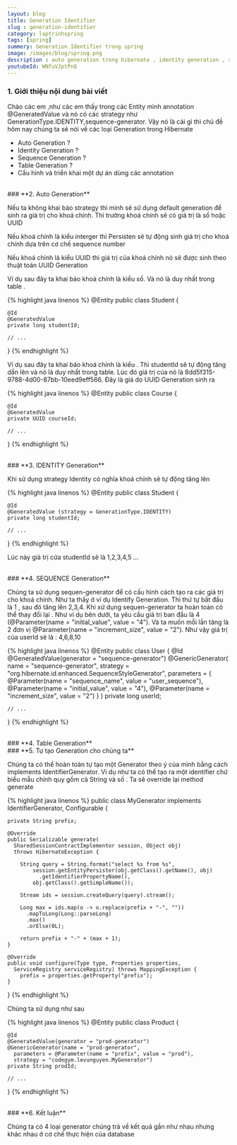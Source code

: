```yaml
---
layout: blog
title: Generation Identifier
slug : generation-identifier
category: laptrinhspring
tags: [spring]
summery: Generation Identifier trong spring
image: /images/blog/spring.png
description : auto generation trong hibernate , identity generation , sequence generation, table generation, hướng dẫn tạo generation trong spring, ví dụ về generation trong spring, phân biệt autogeneration và identity generation
youtubeId: WNfuVJptPnQ
---
```


### **1. Giới thiệu nội dung bài viết**

Chào các em ,như các em thấy trong các Entity mình annotation @GeneratedValue và nó có các strategy như GenerationType.IDENTITY,sequence-generator. Vậy nó là cái gì thì chủ đề hôm nay chúng ta sẽ nói về các loại Generation trong Hibernate

- Auto Generation ?
- Identity Generation ?
- Sequence Generation ?
- Table  Generation ?
- Cấu hình và triển khai một dự án dùng các annotation

<br>
### **2. Auto Generation**

Nếu ta không khai báo strategy thì mình sẽ sử dụng default generation để sinh ra giá trị cho khoá chính. Thì trường khoá chính sẽ có giá trị là số hoặc UUID

Nếu khoá chính là kiểu interger thì Persisten sẽ tự động sinh giá trị cho khoá chính  dựa trên cơ chế  sequence number

Nếu khoá chính là kiểu UUID thì giá trị của khoá chính nó sẽ được sinh theo thuật toán UUID Generation

Ví dụ sau đây ta khai báo khoá chính là kiểu số. Và nó là duy nhất trong table .


{% highlight java  linenos %}
@Entity
public class Student {

    @Id
    @GeneratedValue
    private long studentId;

    // ...
}
{% endhighlight %}

Ví dụ sau đây ta khai báo khoá chính là kiểu . Thì studentId sẽ tự động tăng dần lên và nó là duy nhất trong table.
Lúc đó giá trị của nó là 8dd5f315-9788-4d00-87bb-10eed9eff566. Đây là giá do UUID Generation sinh ra

{% highlight java  linenos %}
@Entity
public class Course {

    @Id
    @GeneratedValue
    private UUID courseId;

    // ...
}
{% endhighlight %}

<br>
### **3. IDENTITY Generation**

Khi sử dụng strategy Identity có nghĩa khoá chính sẽ tự động tăng lên

{% highlight java  linenos %}
@Entity
public class Student {

    @Id
    @GeneratedValue (strategy = GenerationType.IDENTITY)
    private long studentId;

    // ...
}
{% endhighlight %}

Lúc này giá trị cửa studentId sẽ là 1,2,3,4,5 ...

<br>
### **4. SEQUENCE Generation**

Chúng ta sử dụng sequen-generator để có cấu hình cách tạo ra các giá trị cho khoá chính.
Như ta thấy ở ví dụ Identify Generation. Thì thứ tự bắt đầu là 1 , sau đó tăng lên 2,3,4.
Khi xử dụng sequen-generator ta hoàn toàn có thể thay đổi lại . Như ví dụ bên dưới, ta yêu cầu
giá trị ban đầu là 4 (@Parameter(name = "initial_value", value = "4"). Và ta muốn mỗi lần tăng là 2 đơn vị
@Parameter(name = "increment_size", value = "2"). Như vậy giá trị của userId sẽ là : 4,6,8,10

{% highlight java  linenos %}
@Entity
public class User {
    @Id
    @GeneratedValue(generator = "sequence-generator")
    @GenericGenerator(
      name = "sequence-generator",
      strategy = "org.hibernate.id.enhanced.SequenceStyleGenerator",
      parameters = {
        @Parameter(name = "sequence_name", value = "user_sequence"),
        @Parameter(name = "initial_value", value = "4"),
        @Parameter(name = "increment_size", value = "2")
        }
    )
    private long userId;

    // ...
}
{% endhighlight %}

<br>
### **4. Table Generation**

<br>
### **5. Tự tạo Generation cho chúng ta**

Chúng ta có thể hoàn toàn tự tạo một Generator theo ý của mình bằng cách implements IdentifierGenerator. Ví dụ như
ta có thể tạo ra một identifier chứ biểu mẫu chính quy gồm cả String và số . Ta sẽ override lại method generate

{% highlight java  linenos %}
public class MyGenerator
  implements IdentifierGenerator, Configurable {

    private String prefix;

    @Override
    public Serializable generate(
      SharedSessionContractImplementor session, Object obj)
      throws HibernateException {

        String query = String.format("select %s from %s",
            session.getEntityPersister(obj.getClass().getName(), obj)
              .getIdentifierPropertyName(),
            obj.getClass().getSimpleName());

        Stream ids = session.createQuery(query).stream();

        Long max = ids.map(o -> o.replace(prefix + "-", ""))
          .mapToLong(Long::parseLong)
          .max()
          .orElse(0L);

        return prefix + "-" + (max + 1);
    }

    @Override
    public void configure(Type type, Properties properties,
      ServiceRegistry serviceRegistry) throws MappingException {
        prefix = properties.getProperty("prefix");
    }
}
{% endhighlight %}

Chúng ta sử dụng như sau

{% highlight java  linenos %}
@Entity
public class Product {

    @Id
    @GeneratedValue(generator = "prod-generator")
    @GenericGenerator(name = "prod-generator",
      parameters = @Parameter(name = "prefix", value = "prod"),
      strategy = "codegym.levunguyen.MyGenerator")
    private String prodId;

    // ...
}
{% endhighlight %}

<br>
### **6. Kết luận**

Chúng ta có 4 loại generator chúng trả về kết quả gần như nhau nhưng khác nhau ở cơ chế thực hiện  của database  
